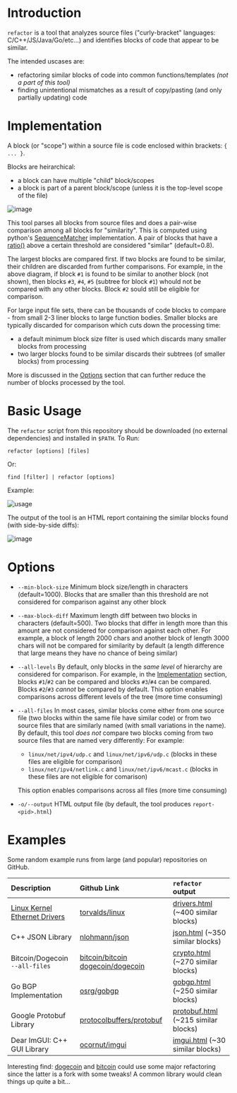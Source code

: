 # Introduction

`refactor` is a tool that analyzes source files ("curly-bracket" languages: C/C++/JS/Java/Go/etc...) and identifies blocks of code that appear to be similar.  

The intended uscases are:
- refactoring similar blocks of code into common functions/templates *(not a part of this tool)*
- finding unintentional mismatches as a result of copy/pasting (and only partially updating) code  

# Implementation

A block (or "scope") within a source file is code enclosed within brackets: `{ ... }`.  

Blocks are heirarchical:
- a block can have multiple "child" block/scopes 
- a block is part of a parent block/scope (unless it is the top-level scope of the file)

![image](https://user-images.githubusercontent.com/2707770/167050904-dd0a1abc-c094-453b-9991-88a63c54e37e.png)

This tool parses all blocks from source files and does a pair-wise comparison among all blocks for "similarity".  This is computed using python's [SequenceMatcher](https://docs.python.org/3/library/difflib.html#sequencematcher-examples) implementation.  A pair of blocks that have a [ratio()](https://docs.python.org/3/library/difflib.html#difflib.SequenceMatcher.ratio) above a certain threshold are considered "similar" (default=0.8).

The largest blocks are compared first.  If two blocks are found to be similar, their children are discarded from further comparisons. For example, in the above diagram, if block `#1` is found to be similar to another block (not shown), then blocks `#3`, `#4`, `#5` (subtree for block `#1`) whould not be compared with any other blocks.  Block `#2` sould still be eligible for comparison.   

For large input file sets, there can be thousands of code blocks to compare - from small 2-3 liner blocks to large function bodies.  Smaller blocks are typically discarded for comparison which cuts down the processing time:
- a default minimum block size filter is used which discards many smaller blocks from processing
- two larger blocks found to be similar discards their subtrees (of smaller blocks) from processing


More is discussed in the [Options](#options) section that can further reduce the number of blocks processed by the tool.

# Basic Usage

The `refactor` script from this repository should be downloaded (no external dependencies) and installed in `$PATH`. To Run:  

```
refactor [options] [files]
```
Or:
```
find [filter] | refactor [options]
```
 
Example: 

![usage](https://user-images.githubusercontent.com/2707770/167070282-9bbf69dd-1fe9-4a98-a8bd-4cccf8ce9def.gif)
 

The output of the tool is an HTML report containing the similar blocks found (with side-by-side diffs):

![image](https://user-images.githubusercontent.com/2707770/167007824-937948cc-ece8-4c5d-a5b4-7580999e4a53.png)

# Options

- `--min-block-size` Minimum block size/length in characters (default=1000).  Blocks that are smaller than this threshold are not considered for comparison against any other block
- `--max-block-diff` Maximum length diff between two blocks in characters (default=500).  Two blocks that differ in length more than this amount are not considered for comparison against each other.  For example, a block of length 2000 chars and another block of length 3000 chars will not be compared for similarity by default (a length difference that large means they have no chance of being similar)
- `--all-levels` By default, only blocks in the *same level* of hierarchy are considered for comparison.  For example, in the [Implementation](#implementation) section, blocks `#1`/`#2` can be compared and blocks `#3`/`#4` can be compared.  Blocks `#2`/`#3` *cannot* be compared by default. This option enables comparisons across different levels of the tree (more time consuming)
- `--all-files` In most cases, similar blocks come either from one source file (two blocks within the same file have similar code) or from two source files that are similarly named (with small variations in the name). By default, this tool *does not* compare two blocks coming from two source files that are named very differently:  For example:

   - `linux/net/ipv4/udp.c` and `linux/net/ipv6/udp.c` (blocks in these files are eligible for comparison)
   - `linux/net/ipv4/netlink.c` and `linux/net/ipv6/mcast.c` (blocks in these files are not eligible for comarison)

  This option enables comparisons across all files (more time consuming)
- `-o/--output` HTML output file (by default, the tool produces `report-<pid>.html`)

# Examples

Some random example runs from large (and popular) repositories on GitHub. 

| Description  | Github Link | `refactor` output |
| :-- | :-- | :--
| [Linux Kernel Ethernet Drivers](https://github.com/torvalds/linux/tree/master/drivers/net/ethernet)  | [torvalds/linux](https://github.com/torvalds/linux) | [drivers.html](https://rawcdn.githack.com/forhadahmed/refactor/main/examples/drivers.html) (~400 similar blocks) |
| C++ JSON Library | [nlohmann/json](https://github.com/nlohmann/json) | [json.html](https://rawcdn.githack.com/forhadahmed/refactor/main/examples/json.html) (~350 similar blocks) |
| Bitcoin/Dogecoin `--all-files` | [bitcoin/bitcoin](https://github.com/bitcoin/bitcoin) [dogecoin/dogecoin](https://github.com/dogecoin/dogecoin) |  [crypto.html](https://rawcdn.githack.com/forhadahmed/refactor/main/examples/crypto.html) (~270 similar blocks) |     
| Go BGP Implementation | [osrg/gobgp](https://github.com/osrg/gobgp) |  [gobgp.html](https://rawcdn.githack.com/forhadahmed/refactor/main/examples/gobgp.html) (~250 similar blocks) |
| Google Protobuf Library  | [protocolbuffers/protobuf](https://github.com/protocolbuffers/protobuf) |  [protobuf.html](https://rawcdn.githack.com/forhadahmed/refactor/main/examples/protobuf.html) (~215 similar blocks) |
| Dear ImGUI: C++ GUI Library  | [ocornut/imgui](https://github.com/ocornut/imgui) |  [imgui.html](https://rawcdn.githack.com/forhadahmed/refactor/main/examples/imgui.html) (~30 similar blocks) |


Interesting find: [dogecoin](https://github.com/dogecoin/dogecoin) and [bitcoin](https://github.com/bitcoin/bitcoin) could use some major refactoring since the latter is a fork with some tweaks! A common library would clean things up quite a bit...  

